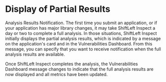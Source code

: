 # Display of Partial Results

Analysis Results Notification. The first time you submit an application, or if your application has major library changes, it may take ShiftLeft Inspect a day or two to complete a full analysis. In those situations, ShiftLeft Inspect initially displays the partial analysis results, which is indicated by a message on the application's card and in the Vulnerabilities Dashboard. From this message, you can specify that you want to receive notification when the full analysis results are available.

Once ShiftLeft Inspect completes the analysis, the Vulnerabilities Dashboard message changes to indicate that the full analysis results are now displayed and all metrics have been updated.
